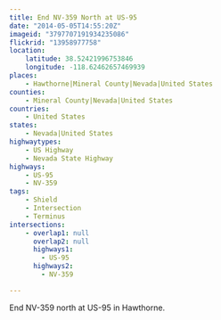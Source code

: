 ```yaml
---
title: End NV-359 North at US-95
date: "2014-05-05T14:55:20Z"
imageid: "3797707191934235086"
flickrid: "13958977758"
location:
    latitude: 38.52421996753846
    longitude: -118.62462657469939
places:
    - Hawthorne|Mineral County|Nevada|United States
counties:
    - Mineral County|Nevada|United States
countries:
    - United States
states:
    - Nevada|United States
highwaytypes:
    - US Highway
    - Nevada State Highway
highways:
    - US-95
    - NV-359
tags:
    - Shield
    - Intersection
    - Terminus
intersections:
    - overlap1: null
      overlap2: null
      highways1:
        - US-95
      highways2:
        - NV-359

---
```

End NV-359 north at US-95 in Hawthorne.